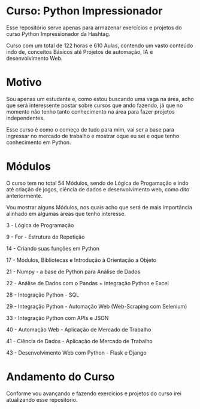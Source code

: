 # Curso: Python Impressionador
Esse repositório serve apenas para armazenar exercícios e projetos do curso Python Impressionador da Hashtag. 

Curso com um total de 122 horas e 610 Aulas, contendo um vasto conteúdo indo de, conceitos Básicos até Projetos de automação, IA e desenvolvimento Web.
# Motivo
Sou apenas um estudante e, como estou buscando uma vaga na área, acho que será interessente postar sobre cursos que ando fazendo, já que no momento não tenho tanto conhecimento na área para fazer projetos independentes.

Esse curso é como o começo de tudo para mim, vai ser a base para ingressar no mercado de trabalho e mostrar oque eu sei e oque tenho conhecimento em Python. 
# Módulos
O curso tem no total 54 Módulos, sendo de Lógica de Progamação e indo até criação de jogos, ciência de dados e desenvolvimento web, como dito anteriormente.

Vou mostrar alguns Módulos, nos quais acho que será de mais importância alinhado em algumas áreas que tenho interesse.

3 - Lógica de Programação

9 - For - Estrutura de Repetição

14 - Criando suas funções em Python

17 - Módulos, Bibliotecas e Introdução à Orientação a Objeto

21 - Numpy - a base de Python para Análise de Dados

22 - Análise de Dados com o Pandas + Integração Python e Excel

28 - Integração Python - SQL

29 - Integração Python - Automação Web (Web-Scraping com Selenium)

33 - Integração Python com APIs e JSON

40 - Automação Web - Aplicação de Mercado de Trabalho

41 - Ciência de Dados - Aplicação de Mercado de Trabalho

43 - Desenvolvimento Web com Python - Flask e Django
# Andamento do Curso
Conforme vou avançando e fazendo exercícios e projetos do curso irei atualizando esse repositório.
